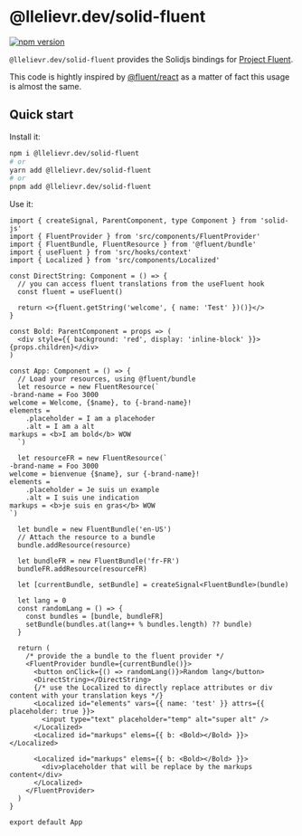 # @llelievr.dev/solid-fluent

[![npm version](https://badge.fury.io/js/@llelievr.dev%2Fsolid-fluent.svg)](https://badge.fury.io/js/@llelievr.dev%2Fsolid-fluent)

`@llelievr.dev/solid-fluent` provides the Solidjs bindings for [Project Fluent](https://projectfluent.org).

This code is hightly inspired by [@fluent/react](https://github.com/projectfluent/fluent.js/tree/main/fluent-react) as a matter of fact this usage is almost the same.

## Quick start

Install it:

```bash
npm i @llelievr.dev/solid-fluent
# or
yarn add @llelievr.dev/solid-fluent
# or
pnpm add @llelievr.dev/solid-fluent
```

Use it:

```tsx
import { createSignal, ParentComponent, type Component } from 'solid-js'
import { FluentProvider } from 'src/components/FluentProvider'
import { FluentBundle, FluentResource } from '@fluent/bundle'
import { useFluent } from 'src/hooks/context'
import { Localized } from 'src/components/Localized'

const DirectString: Component = () => {
  // you can access fluent translations from the useFluent hook
  const fluent = useFluent()

  return <>{fluent.getString('welcome', { name: 'Test' })()}</>
}

const Bold: ParentComponent = props => (
  <div style={{ background: 'red', display: 'inline-block' }}>{props.children}</div>
)

const App: Component = () => {
  // Load your resources, using @fluent/bundle
  let resource = new FluentResource(`
-brand-name = Foo 3000
welcome = Welcome, {$name}, to {-brand-name}!
elements =
    .placeholder = I am a placehoder
    .alt = I am a alt
markups = <b>I am bold</b> WOW
  `)

  let resourceFR = new FluentResource(`
-brand-name = Foo 3000
welcome = bienvenue {$name}, sur {-brand-name}!
elements =
    .placeholder = Je suis un example
    .alt = I suis une indication
markups = <b>je suis en gras</b> WOW
`)

  let bundle = new FluentBundle('en-US')
  // Attach the resource to a bundle
  bundle.addResource(resource)

  let bundleFR = new FluentBundle('fr-FR')
  bundleFR.addResource(resourceFR)

  let [currentBundle, setBundle] = createSignal<FluentBundle>(bundle)

  let lang = 0
  const randomLang = () => {
    const bundles = [bundle, bundleFR]
    setBundle(bundles.at(lang++ % bundles.length) ?? bundle)
  }

  return (
    /* provide the a bundle to the fluent provider */
    <FluentProvider bundle={currentBundle()}>
      <button onClick={() => randomLang()}>Random lang</button>
      <DirectString></DirectString>
      {/* use the Localized to directly replace attributes or div content with your translation keys */}
      <Localized id="elements" vars={{ name: 'test' }} attrs={{ placeholder: true }}>
        <input type="text" placeholder="temp" alt="super alt" />
      </Localized>
      <Localized id="markups" elems={{ b: <Bold></Bold> }}></Localized>

      <Localized id="markups" elems={{ b: <Bold></Bold> }}>
        <div>placeholder that will be replace by the markups content</div>
      </Localized>
    </FluentProvider>
  )
}

export default App
```
